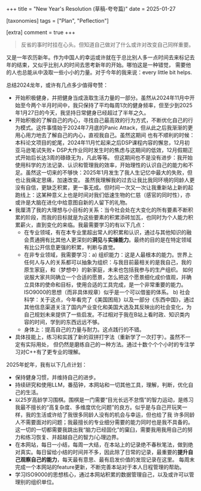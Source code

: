 +++
title = "New Year's Resolution (草稿-夸夸篇)"
date = 2025-01-27

[taxonomies]
tags = ["Plan", "Peflection"]

[extra]
comment = true
+++

> 反省的事时时挂在心头。但知道自己做对了什么或许对改变自己同样重要。

又是一年农历新年。作为中国人的幸运或许就在于总比别人多一点时间去来标记去年的结束，又似乎比别人的时间去思考新年的开始。哪怕这是一种错觉，
需要他的人也总能从中汲取一些小小的力量。对于今年的我来说：every little bit helps.

总结2024龙年，或许有几点多少值得夸赞：
* 开始积极健身，并把健身当成汲取生活力量的一部分。虽然从2024年11月中开始至今两个半月时间中，我只保持了平均每周1次的健身频率，但至少到2025年1月27日的今天，我坚持日常健身已经超过了半年之久。
* 开始积极的了解自己的内心，寻找自己最高效的行为方式，不断优化自己的行为模式。这件事情始于2024年7月底的Panic Attack，但从此之后我渐渐的更用心用力地去了解自己的内心，直视我自己。虽然这期间
也有不顺利的时候：本科论文项目的蛇尾，2024年11月忙起来之后DSP课程内容的懈怠，12月初亚马逊笔试失败+ DSP大作业同时发生时的焦虑与这期间的低效，12月假期正式开始后长达3周的碌碌无为，凡此等等。
但这期间也不是没有进步：我开始使用科学的方法记录、认识和管理我的效率，开始理性的认识自己的能力和不足。虽然这一切来的不够快：2025年1月发生了我人生记忆中最大的失败，但也让我痛定思痛，加速改变。
虽然我理解我的过去让我比我同环境的同龄人更没有自信，更缺乏积累，更一事无成。但时间一次又一次让我重新站上新的起跑线上：这某种意义上也是时间对我们低速生物的仁慈（感官的同时性），亦或许是大脑在进化中给意图自新的人留下的礼物。
* 我厘清了我的大理想与小目标的关系：当今社会处在大变化的所有要素不断积累的阶段，而我的目标就是为这些要素的积累添砖加瓦，也同时为个人能力积累薪火，直到变化的来临。我最需要学习的有以下几点：
    * 在专业领域，有在本专业里超出常人的积累和认识，通过与其他知识的融会贯通拥有比其他人更深刻的**洞见**与**实操能力**。最终的目的是在特定领域有比公开信息更强的积累，判断与直觉。
    * 在非专业领域，我需要学习：a) 组织能力：这是人最根本的能力。世界上任何人与人的关系都可以抽象为组织：与我目前最相关的是我自己，我的原生家庭，和（梦想中）的新家庭，未来也包括我参与的生产组织。
    如何说服大家共同确立一个合适的愿景，怎么把这个愿景细化成价值观，并确立具体的使命和目标，使用合适的工具完成，是一个非常重要的能力。ISO9000的思想（而非具体规章）似乎是一个可以借鉴的体系。
    b) 社会科学：关于这点，今年看完了《美国困局》以及一部分《东西中国》，通过其他信息渠道关注了国内产业变化和美国大选及其反映出的社会变化，为自己规划未来提供了一些启发。不过相对于我在B站上看时政、知识类内容的时间，学到的东西远远不够。
    * 身体上：提高自己的力量与耐力。这点践行的不错。
* 具体技能上，练习和实践了新的双拼打字法（重新学了一次打字）。虽然不一定有实际用处， 但仍然是磨练自己的一种方法。通过十数个个个小时的专注学习对C++有了更专业的理解。

2025年蛇年，我有以下几点计划：
* 保持健身习惯，并维持自己的进步。
* 持续研究和使用LLM，番茄钟，本网站和一切其他工具，理解，判断，优化自己的生活。
* 以25岁高龄学习围棋。围棋是一门需要“目光长远不怠惰”的智力运动，是练习我最不擅长的“高复杂度、多维度优化问题”的良方。似乎是与自己开玩笑一样，我的生活或许给了我很多同龄人没有的机会与幸运，但也给了我
许多同龄人不需要面对的问题；我最擅长的专业细分需要的能力同时也是我不具备的。这一切的一切都需要我跳出我“脑力已经固化”的窠臼，需要我用我用自己的努力和练习恢复、并超越自己的智力/心理边界。
* 在本网站，每日一小结，每周一大结，在本站上的记录绝不春秋笔法，做到绝对真实。每日留给小结的时间并不多，因此除了日常的记录，最重要的**提升自己观察自己的能力**，每天最有意思、最有启发价值的发现记录在这里。
每周末完成一个本网站的feature更新，不断完善本站对于本人日程管理的帮助。
* 学习ISO9000的思想核心，通过本网站积累的数据管理自己，以及或许可以管理别的组织单位。
